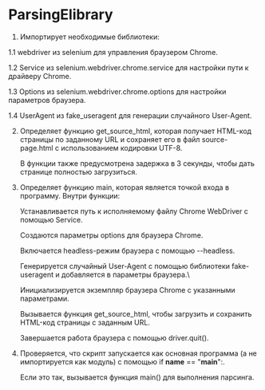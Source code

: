 # ParsingElibrary
1.  Импортирует необходимые библиотеки:
  
  1.1 webdriver из selenium для управления браузером Chrome.
  
  1.2 Service из selenium.webdriver.chrome.service для настройки пути к драйверу Chrome.
  
  1.3 Options из selenium.webdriver.chrome.options для настройки параметров браузера.
  
  1.4 UserAgent из fake_useragent для генерации случайного User-Agent.

2.  Определяет функцию get_source_html, которая получает HTML-код страницы по заданному URL и сохраняет его в файл source-page.html с использованием кодировки UTF-8.

     В функции также предусмотрена задержка в 3 секунды, чтобы дать странице полностью загрузиться.

3.  Определяет функцию main, которая является точкой входа в программу. Внутри функции:
   
       Устанавливается путь к исполняемому файлу Chrome WebDriver с помощью Service.
    
      Создаются параметры options для браузера Chrome.
    
      Включается headless-режим браузера с помощью --headless.
    
      Генерируется случайный User-Agent с помощью библиотеки fake-useragent и добавляется в параметры браузера.\
    
      Инициализируется экземпляр браузера Chrome с указанными параметрами.
    
      Вызывается функция get_source_html, чтобы загрузить и сохранить HTML-код страницы с заданным URL.
    
      Завершается работа браузера с помощью driver.quit().

4.  Проверяется, что скрипт запускается как основная программа (а не импортируется как модуль) с помощью if __name__ == "__main__":.

    Если это так, вызывается функция main() для выполнения парсинга.
